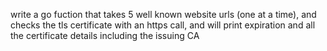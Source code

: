 

write a go fuction that takes 5 well known website urls (one at a time), and checks the tls certificate with an https call, and will print expiration and all the certificate details including the issuing CA